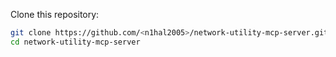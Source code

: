    Clone this repository:
   ```bash
   git clone https://github.com/<n1hal2005>/network-utility-mcp-server.git
   cd network-utility-mcp-server
